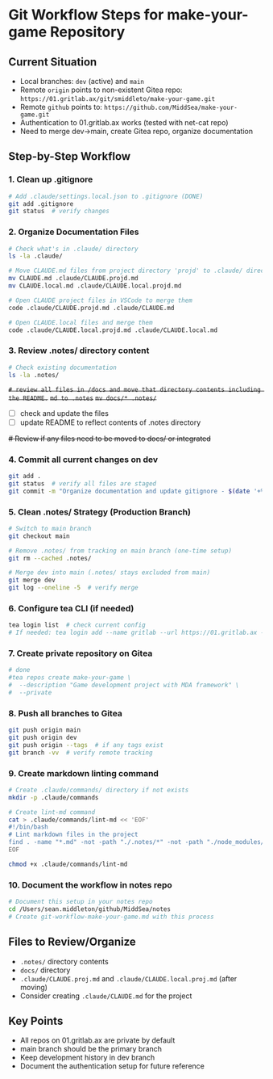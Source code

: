 # Git Workflow Steps for make-your-game Repository

## Current Situation

- Local branches: `dev` (active) and `main`
- Remote `origin` points to non-existent Gitea repo: `https://01.gritlab.ax/git/smiddleto/make-your-game.git`
- Remote `github` points to: `https://github.com/MiddSea/make-your-game.git`
- Authentication to 01.gritlab.ax works (tested with net-cat repo)
- Need to merge dev→main, create Gitea repo, organize documentation

## Step-by-Step Workflow

### 1. Clean up .gitignore

```bash
# Add .claude/settings.local.json to .gitignore (DONE)
git add .gitignore
git status  # verify changes
```

### 2. Organize Documentation Files

```bash
# Check what's in .claude/ directory
ls -la .claude/

# Move CLAUDE.md files from project directory 'projd' to .claude/ directory
mv CLAUDE.md .claude/CLAUDE.projd.md
mv CLAUDE.local.md .claude/CLAUDE.local.projd.md

# Open CLAUDE project files in VSCode to merge them
code .claude/CLAUDE.projd.md .claude/CLAUDE.md

# Open CLAUDE.local files and merge them
code .claude/CLAUDE.local.projd.md .claude/CLAUDE.local.md 

```

### 3. Review .notes/ directory content

```bash
# Check existing documentation
ls -la .notes/
```

~~`# review all files in /docs and move that directory contents including the README.`~~
~~`md to .notes`~~
~~`mv docs/* .notes/`~~

- [ ] check and update the files 
- [ ] update README to reflect contents of .notes directory

~~# Review if any files need to be moved to docs/ or integrated~~


### 4. Commit all current changes on dev



```bash
git add .
git status  # verify all files are staged
git commit -m "Organize documentation and update gitignore - $(date '+%F_%H-%M_%Z')"
```

### 5. Clean .notes/ Strategy (Production Branch)

```bash
# Switch to main branch
git checkout main

# Remove .notes/ from tracking on main branch (one-time setup)
git rm --cached .notes/

# Merge dev into main (.notes/ stays excluded from main)
git merge dev
git log --oneline -5  # verify merge
```

### 6. Configure tea CLI (if needed)

```bash
tea login list  # check current config
# If needed: tea login add --name gritlab --url https://01.gritlab.ax --user smiddleto
```

### 7. Create private repository on Gitea

```bash
# done
#tea repos create make-your-game \
#  --description "Game development project with MDA framework" \
#  --private
```

### 8. Push all branches to Gitea

```bash
git push origin main
git push origin dev
git push origin --tags  # if any tags exist
git branch -vv  # verify remote tracking
```

### 9. Create markdown linting command

```bash
# Create .claude/commands/ directory if not exists
mkdir -p .claude/commands

# Create lint-md command
cat > .claude/commands/lint-md << 'EOF'
#!/bin/bash
# Lint markdown files in the project
find . -name "*.md" -not -path "./.notes/*" -not -path "./node_modules/*" | xargs markdownlint
EOF

chmod +x .claude/commands/lint-md
```

### 10. Document the workflow in notes repo

```bash
# Document this setup in your notes repo
cd /Users/sean.middleton/github/MiddSea/notes
# Create git-workflow-make-your-game.md with this process
```

## Files to Review/Organize

- `.notes/` directory contents
- `docs/` directory
- `.claude/CLAUDE.proj.md` and `.claude/CLAUDE.local.proj.md` (after moving)
- Consider creating `.claude/CLAUDE.md` for the project

## Key Points

- All repos on 01.gritlab.ax are private by default
- main branch should be the primary branch
- Keep development history in dev branch
- Document the authentication setup for future reference
